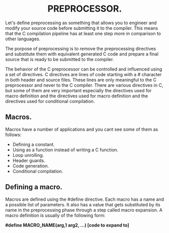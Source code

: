 <!DOCTYPE html>
<html>
<head>
<h1 align="center"> PREPROCESSOR.</h1>
</head>
<body>
<p>Let's define preprocessing as something that allows you to engineer and modify your source code before submitting it to the compiler. This means that the C compilation pipeline has at least one step more in comparison to other languages.</p>
<p>The porpose of preprocessing is to remove the preprocessing directives and substitute them with equivalent generated C code and prepare a final source that is ready to be submitted to the compiler.</p>
<p>The behavior of the C preprocessor can be controlled and influenced using a set of directives. C directives are lines of code starting with a # character in both header and source files. These lines are only meaningful to the C preprocessor and never to the C compiler. There are various directives in C, but some of them are very important especially the directives used for macro definition and the directives used for macro definition and the directives used for conditional compilation.</p>
<h2>Macros.</h2>
Macros have a number of applications and you cant see some of them as follows:
<ul>
<li>Defining a constant.</li>
<li>Using as a function instead of writing a C function.</li>
<li>Loop unrolling.</li>
<li>Header guards.</li>
<li>Code generation.</li>
<li>Conditional compilation.</li> 
</ul>
<h2>Defining a macro.</h2>
<p>Macros are defined using the #define directive. Each macro has a name and a possible list of parameters. It also has a value that gets substituted by its name in the preprocessing phase through a step called macro expansion. A macro definition is usually of the following form:</p>
<p><b>#define MACRO_NAME(arg,1 arg2, ...) [code to expand to]</b></p>
</body>
</html>
